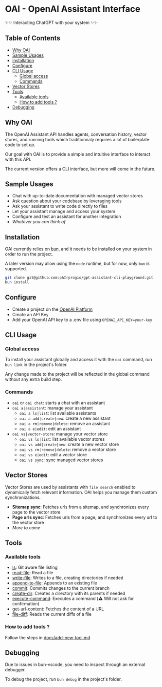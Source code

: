 # OAI - OpenAI Assistant Interface

✨✨ Interacting ChatGPT with your system ✨✨

## Table of Contents

- [Why OAI](#why-oai)
- [Sample Usages](#sample-usages)
- [Installation](#installation)
- [Configure](#configure)
- [CLI Usage](#cli-usage)
  - [Global access](#global-access)
  - [Commands](#commands)
- [Vector Stores](#vector-stores)
- [Tools](#tools)
  - [Available tools](#available-tools)
  - [How to add tools ?](#how-to-add-tools)
- [Debugging](#debugging)

## Why OAI

The OpenAI Assistant API handles agents, conversation history, vector stores, and running tools which traditionnaly requires a lot of boilerplate code to set up.

Our goal with OAI is to provide a simple and intuitive interface to interact with this API.

The current version offers a CLI interface, but more will come in the future.

## Sample Usages

- Chat with up-to-date documentation with managed vector stores
- Ask question about your codebase by leveraging tools
- Ask your assistant to write code directly to files
- Let your assistant manage and access your system
- Configure and test an assistant for another integration
- _Whatever you can think of_

## Installation

OAI currently relies on [bun](https://bun.sh/), and it needs to be installed on your system in order to run the project.

A later version may allow using the `node` runtime, but for now, only `bun` is supported.

```bash
git clone git@github.com:pAIrprogio/gpt-assistant-cli-playground.git
bun install
```

## Configure

- Create a project on the [OpenAI Platform](https://platform.openai.com/organization/projects)
- Create an API Key
- Add your OpenAI API key to a .env file using `OPENAI_API_KEY=your-key`

## CLI Usage

### Global access

To install your assistant globally and access it with the `oai` command, run `bun link` in the project's folder.

Any change made to the project will be reflected in the global command without any extra build step.

### Commands

- `oai` or `oai chat`: starts a chat with an assistant
- `oai a|assistant`: manage your assistant
  - `oai a ls|list`: list available assistants
  - `oai a add|create|new`: create a new assistant
  - `oai a rm|remove|delete`: remove an assistant
  - `oai a e|edit`: edit an assistant
- `oai vs|vector-store`: manage your vector store
  - `oai vs ls|list`: list available vector stores
  - `oai vs add|create|new`: create a new vector store
  - `oai vs rm|remove|delete`: remove a vector store
  - `oai vs e|edit`: edit a vector store
  - `oai vs sync`: sync managed vector stores

## Vector Stores

Vector Stores are used by assistants with `file search` enabled to dynamically fetch relevant information. OAI helps you manage them custom synchronizations.

- **Sitemap sync**: Fetches urls from a sitemap, and synchronizes every page to the vector store
- **Page urls sync**: Fetches urls from a page, and synchronizes every url to the vector store
- _More to come_

## Tools

### Available tools

- [ls](./src/tools/ls.ts): Git aware file listing
- [read-file](./src/tools/readFile.ts): Read a file
- [write-file](./src/tools/writeFile.ts): Writes to a file, creating directories if needed
- [append-to-file](./src/tools/appendToFile.ts): Appends to an existing file
- [commit](./src/tools/commit.ts): Commits changes to the current branch
- [create-dir](./src/tools/createDir.ts): Creates a directory with its parents if needed
- [execute-command](./src/tools/executeCommand.ts): Executes a command (⚠️ Will not ask for confirmation)
- [get-url-content](./src/tools/getUrlContent.ts): Fetches the content of a URL
- [file-diff](./src/tools/fileDiff.ts): Reads the current diffs of a file

### How to add tools ?

Follow the steps in [docs/add-new-tool.md](docs/add-new-tool.md)

## Debugging

Due to issues in bun-vscode, you need to inspect through an external debugger.

To debug the project, run `bun debug` in the project's folder.
